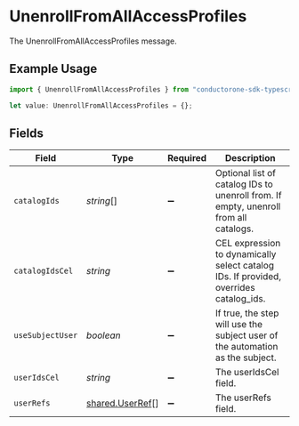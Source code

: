 # UnenrollFromAllAccessProfiles

The UnenrollFromAllAccessProfiles message.

## Example Usage

```typescript
import { UnenrollFromAllAccessProfiles } from "conductorone-sdk-typescript/sdk/models/shared";

let value: UnenrollFromAllAccessProfiles = {};
```

## Fields

| Field                                                                                 | Type                                                                                  | Required                                                                              | Description                                                                           |
| ------------------------------------------------------------------------------------- | ------------------------------------------------------------------------------------- | ------------------------------------------------------------------------------------- | ------------------------------------------------------------------------------------- |
| `catalogIds`                                                                          | *string*[]                                                                            | :heavy_minus_sign:                                                                    | Optional list of catalog IDs to unenroll from. If empty, unenroll from all catalogs.  |
| `catalogIdsCel`                                                                       | *string*                                                                              | :heavy_minus_sign:                                                                    | CEL expression to dynamically select catalog IDs. If provided, overrides catalog_ids. |
| `useSubjectUser`                                                                      | *boolean*                                                                             | :heavy_minus_sign:                                                                    | If true, the step will use the subject user of the automation as the subject.         |
| `userIdsCel`                                                                          | *string*                                                                              | :heavy_minus_sign:                                                                    | The userIdsCel field.                                                                 |
| `userRefs`                                                                            | [shared.UserRef](../../../sdk/models/shared/userref.md)[]                             | :heavy_minus_sign:                                                                    | The userRefs field.                                                                   |